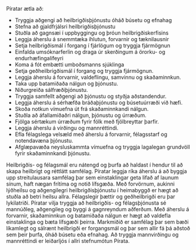 Píratar ætla að:

- Tryggja aðgengi að heilbrigðisþjónustu óháð búsetu og efnahag
- Stefna að gjaldfrjálsri heilbrigðisþjónustu
- Stuðla að gagnsæi í uppbyggingu og þróun heilbrigðiskerfisins
- Leggja áherslu á snemmtæka íhlutun, forvarnir og tæknilausnir
- Setja heilbrigðismál í forgang í fjárlögum og tryggja fjármögnun
- Einfalda umsóknarferlin og draga úr skerðingum á örorku- og endurhæfingalífeyri
- Koma á fót embætti umboðsmanns sjúklinga
- Setja geðheilbrigðismál í forgang og tryggja fjármögnun.
- Leggja áherslu á forvarnir, valdeflingu, samvinnu og skaðaminnkun.
- Taka upp batamiðaða nálgun og þjónustu.
- Niðurgreiða sálfræðiþjónustu.
- Tryggja samfellt aðgengi að þjónustu og styðja aðstandendur.
- Leggja áherslu á sérhæfða bráðaþjónustu og búsetuúrræði við hæfi.
- Skoða notkun vímuefna út frá skaðaminnkandi nálgun.
- Stuðla að áfallamiðaðri nálgun, þjónustu og úrræðum.
- Fjölga sértækum úrræðum fyrir fólk með fjölbreyttar þarfir.
- Leggja áherslu á virðingu og mannréttindi.
- Efla félagslega velsæld með áherslu á forvarnir, félagsstarf og notendavæna þjónustu.
- Afglæpavæða neysluskammta vímuefna og tryggja lagalegan grundvöll fyrir skaðaminnkandi þjónustu.
  

Heilbrigðis- og félagsmál eru nátengd og þurfa að haldast í hendur til að skapa heilbrigt og réttlátt samfélag. Píratar leggja ríka áherslu á að byggja upp streitulausara samfélag þar sem einstaklingar geta lifað af launum sínum, haft nægan frítíma og notið lífsgæða. Með forvörnum, aukinni lýðheilsu og aðgengilegri heilbrigðisþjónustu í heimabyggð er hægt að stuðla að betri heilsu allra. Félagslegir þættir og geðheilbrigði eru þar lykilatriði.
Píratar vilja tryggja að heilbrigðis- og félagsþjónusta sé mannúðleg, aðgengileg og byggi á gagnreyndum aðferðum. Með áherslu á forvarnir, skaðaminnkun og batamiðaða nálgun er hægt að valdefla einstaklinga og bæta lífsgæði þeirra. Markmiðið er samfélag þar sem bæði líkamlegt og sálrænt heilbrigði er forgangsmál og þar sem allir fá þá aðstoð sem þeir þurfa, óháð búsetu eða efnahag. Að tryggja mannvirðingu og mannréttindi er leiðarljós í allri stefnumótun Pírata.
